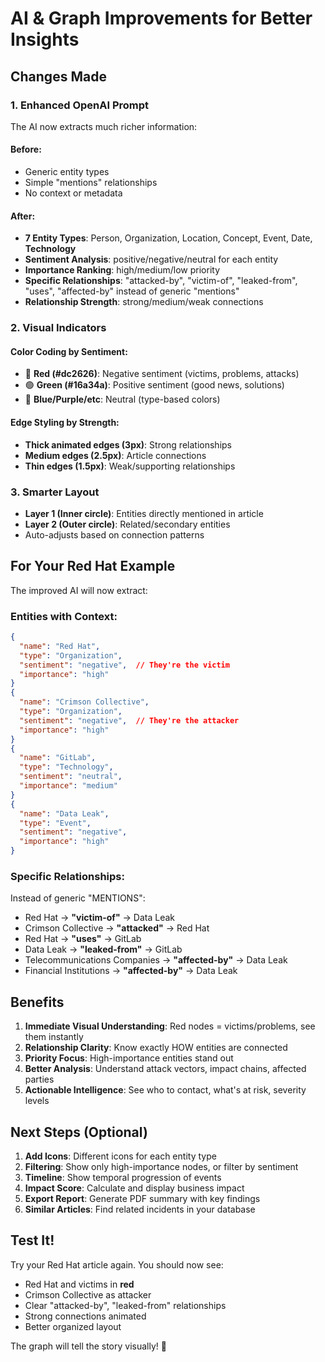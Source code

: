 # AI & Graph Improvements for Better Insights

## Changes Made

### 1. **Enhanced OpenAI Prompt**
The AI now extracts much richer information:

#### **Before:**
- Generic entity types
- Simple "mentions" relationships
- No context or metadata

#### **After:**
- **7 Entity Types**: Person, Organization, Location, Concept, Event, Date, **Technology**
- **Sentiment Analysis**: positive/negative/neutral for each entity
- **Importance Ranking**: high/medium/low priority
- **Specific Relationships**: "attacked-by", "victim-of", "leaked-from", "uses", "affected-by" instead of generic "mentions"
- **Relationship Strength**: strong/medium/weak connections

### 2. **Visual Indicators**

#### **Color Coding by Sentiment:**
- 🔴 **Red (#dc2626)**: Negative sentiment (victims, problems, attacks)
- 🟢 **Green (#16a34a)**: Positive sentiment (good news, solutions)
- 🔵 **Blue/Purple/etc**: Neutral (type-based colors)

#### **Edge Styling by Strength:**
- **Thick animated edges (3px)**: Strong relationships
- **Medium edges (2.5px)**: Article connections
- **Thin edges (1.5px)**: Weak/supporting relationships

### 3. **Smarter Layout**
- **Layer 1 (Inner circle)**: Entities directly mentioned in article
- **Layer 2 (Outer circle)**: Related/secondary entities
- Auto-adjusts based on connection patterns

## For Your Red Hat Example

The improved AI will now extract:

### **Entities with Context:**
```json
{
  "name": "Red Hat",
  "type": "Organization",
  "sentiment": "negative",  // They're the victim
  "importance": "high"
}
{
  "name": "Crimson Collective",
  "type": "Organization",
  "sentiment": "negative",  // They're the attacker
  "importance": "high"
}
{
  "name": "GitLab",
  "type": "Technology",
  "sentiment": "neutral",
  "importance": "medium"
}
{
  "name": "Data Leak",
  "type": "Event",
  "sentiment": "negative",
  "importance": "high"
}
```

### **Specific Relationships:**
Instead of generic "MENTIONS":
- Red Hat → **"victim-of"** → Data Leak
- Crimson Collective → **"attacked"** → Red Hat
- Red Hat → **"uses"** → GitLab
- Data Leak → **"leaked-from"** → GitLab
- Telecommunications Companies → **"affected-by"** → Data Leak
- Financial Institutions → **"affected-by"** → Data Leak

## Benefits

1. **Immediate Visual Understanding**: Red nodes = victims/problems, see them instantly
2. **Relationship Clarity**: Know exactly HOW entities are connected
3. **Priority Focus**: High-importance entities stand out
4. **Better Analysis**: Understand attack vectors, impact chains, affected parties
5. **Actionable Intelligence**: See who to contact, what's at risk, severity levels

## Next Steps (Optional)

1. **Add Icons**: Different icons for each entity type
2. **Filtering**: Show only high-importance nodes, or filter by sentiment
3. **Timeline**: Show temporal progression of events
4. **Impact Score**: Calculate and display business impact
5. **Export Report**: Generate PDF summary with key findings
6. **Similar Articles**: Find related incidents in your database

## Test It!

Try your Red Hat article again. You should now see:
- Red Hat and victims in **red**
- Crimson Collective as attacker
- Clear "attacked-by", "leaked-from" relationships
- Strong connections animated
- Better organized layout

The graph will tell the story visually! 🎯
